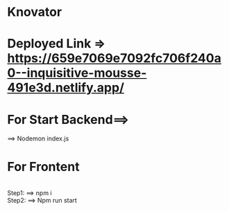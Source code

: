 # Knovator

# Deployed Link => https://659e7069e7092fc706f240a0--inquisitive-mousse-491e3d.netlify.app/
# For Start Backend==>
==> Nodemon index.js

# For Frontent 
<br/>
Step1:
==> npm i 
<br/>
Step2:
==> Npm run start 
